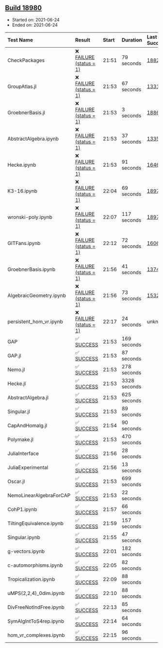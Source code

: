 ## [Build 18980](https://oscarci.mathematik.uni-kl.de/job/oscar/18980/)

* Started on: 2021-06-24
* Ended on: 2021-06-24

| Test Name    | Result | Start | Duration | Last Success | First Failure |
|:-------------|:-------|:------|:---------|:-------------|:--------------|
| CheckPackages | ❌ [FAILURE (status = 1)](https://oscarci.mathematik.uni-kl.de/job/oscar/18980/artifact/logs/build-18980/CheckPackages.log) | 21:51 | 79 seconds | [18822](https://oscarci.mathematik.uni-kl.de/job/oscar/18822/) | [18823](https://oscarci.mathematik.uni-kl.de/job/oscar/18823/) |
| GroupAtlas.jl | ❌ [FAILURE (status = 1)](https://oscarci.mathematik.uni-kl.de/job/oscar/18980/artifact/logs/build-18980/GroupAtlas.jl.log) | 21:53 | 67 seconds | [13311](https://oscarci.mathematik.uni-kl.de/job/oscar/13311/) | [13312](https://oscarci.mathematik.uni-kl.de/job/oscar/13312/) |
| GroebnerBasis.jl | ❌ [FAILURE (status = 1)](https://oscarci.mathematik.uni-kl.de/job/oscar/18980/artifact/logs/build-18980/GroebnerBasis.jl.log) | 21:53 | 3 seconds | [18864](https://oscarci.mathematik.uni-kl.de/job/oscar/18864/) | [18865](https://oscarci.mathematik.uni-kl.de/job/oscar/18865/) |
| AbstractAlgebra.ipynb | ❌ [FAILURE (status = 1)](https://oscarci.mathematik.uni-kl.de/job/oscar/18980/artifact/logs/build-18980/AbstractAlgebra.ipynb.log) | 21:53 | 37 seconds | [13355](https://oscarci.mathematik.uni-kl.de/job/oscar/13355/) | [13356](https://oscarci.mathematik.uni-kl.de/job/oscar/13356/) |
| Hecke.ipynb | ❌ [FAILURE (status = 1)](https://oscarci.mathematik.uni-kl.de/job/oscar/18980/artifact/logs/build-18980/Hecke.ipynb.log) | 21:53 | 91 seconds | [16463](https://oscarci.mathematik.uni-kl.de/job/oscar/16463/) | [16464](https://oscarci.mathematik.uni-kl.de/job/oscar/16464/) |
| K3-16.ipynb | ❌ [FAILURE (status = 1)](https://oscarci.mathematik.uni-kl.de/job/oscar/18980/artifact/logs/build-18980/K3-16.ipynb.log) | 22:04 | 69 seconds | [18979](https://oscarci.mathematik.uni-kl.de/job/oscar/18979/) | [18980](https://oscarci.mathematik.uni-kl.de/job/oscar/18980/) |
| wronski-poly.ipynb | ❌ [FAILURE (status = 1)](https://oscarci.mathematik.uni-kl.de/job/oscar/18980/artifact/logs/build-18980/wronski-poly.ipynb.log) | 22:07 | 117 seconds | [18979](https://oscarci.mathematik.uni-kl.de/job/oscar/18979/) | [18980](https://oscarci.mathematik.uni-kl.de/job/oscar/18980/) |
| GITFans.ipynb | ❌ [FAILURE (status = 1)](https://oscarci.mathematik.uni-kl.de/job/oscar/18980/artifact/logs/build-18980/GITFans.ipynb.log) | 22:12 | 72 seconds | [16068](https://oscarci.mathematik.uni-kl.de/job/oscar/16068/) | [16069](https://oscarci.mathematik.uni-kl.de/job/oscar/16069/) |
| GroebnerBasis.ipynb | ❌ [FAILURE (status = 1)](https://oscarci.mathematik.uni-kl.de/job/oscar/18980/artifact/logs/build-18980/GroebnerBasis.ipynb.log) | 21:56 | 41 seconds | [13748](https://oscarci.mathematik.uni-kl.de/job/oscar/13748/) | [13749](https://oscarci.mathematik.uni-kl.de/job/oscar/13749/) |
| AlgebraicGeometry.ipynb | ❌ [FAILURE (status = 1)](https://oscarci.mathematik.uni-kl.de/job/oscar/18980/artifact/logs/build-18980/AlgebraicGeometry.ipynb.log) | 21:56 | 73 seconds | [15322](https://oscarci.mathematik.uni-kl.de/job/oscar/15322/) | [15323](https://oscarci.mathematik.uni-kl.de/job/oscar/15323/) |
| persistent_hom_vr.ipynb | ❌ [FAILURE (status = 1)](https://oscarci.mathematik.uni-kl.de/job/oscar/18980/artifact/logs/build-18980/persistent_hom_vr.ipynb.log) | 22:17 | 24 seconds | unknown | unknown |
| GAP | ✅ [SUCCESS](https://oscarci.mathematik.uni-kl.de/job/oscar/18980/artifact/logs/build-18980/GAP.log) | 21:53 | 169 seconds |  |  |
| GAP.jl | ✅ [SUCCESS](https://oscarci.mathematik.uni-kl.de/job/oscar/18980/artifact/logs/build-18980/GAP.jl.log) | 21:53 | 87 seconds |  |  |
| Nemo.jl | ✅ [SUCCESS](https://oscarci.mathematik.uni-kl.de/job/oscar/18980/artifact/logs/build-18980/Nemo.jl.log) | 21:53 | 278 seconds |  |  |
| Hecke.jl | ✅ [SUCCESS](https://oscarci.mathematik.uni-kl.de/job/oscar/18980/artifact/logs/build-18980/Hecke.jl.log) | 21:53 | 3328 seconds |  |  |
| AbstractAlgebra.jl | ✅ [SUCCESS](https://oscarci.mathematik.uni-kl.de/job/oscar/18980/artifact/logs/build-18980/AbstractAlgebra.jl.log) | 21:53 | 625 seconds |  |  |
| Singular.jl | ✅ [SUCCESS](https://oscarci.mathematik.uni-kl.de/job/oscar/18980/artifact/logs/build-18980/Singular.jl.log) | 21:53 | 89 seconds |  |  |
| CapAndHomalg.jl | ✅ [SUCCESS](https://oscarci.mathematik.uni-kl.de/job/oscar/18980/artifact/logs/build-18980/CapAndHomalg.jl.log) | 21:54 | 90 seconds |  |  |
| Polymake.jl | ✅ [SUCCESS](https://oscarci.mathematik.uni-kl.de/job/oscar/18980/artifact/logs/build-18980/Polymake.jl.log) | 21:53 | 470 seconds |  |  |
| JuliaInterface | ✅ [SUCCESS](https://oscarci.mathematik.uni-kl.de/job/oscar/18980/artifact/logs/build-18980/JuliaInterface.log) | 21:56 | 28 seconds |  |  |
| JuliaExperimental | ✅ [SUCCESS](https://oscarci.mathematik.uni-kl.de/job/oscar/18980/artifact/logs/build-18980/JuliaExperimental.log) | 21:56 | 13 seconds |  |  |
| Oscar.jl | ✅ [SUCCESS](https://oscarci.mathematik.uni-kl.de/job/oscar/18980/artifact/logs/build-18980/Oscar.jl.log) | 21:53 | 699 seconds |  |  |
| NemoLinearAlgebraForCAP | ✅ [SUCCESS](https://oscarci.mathematik.uni-kl.de/job/oscar/18980/artifact/logs/build-18980/NemoLinearAlgebraForCAP.log) | 21:53 | 22 seconds |  |  |
| CohP1.ipynb | ✅ [SUCCESS](https://oscarci.mathematik.uni-kl.de/job/oscar/18980/artifact/logs/build-18980/CohP1.ipynb.log) | 21:57 | 66 seconds |  |  |
| TiltingEquivalence.ipynb | ✅ [SUCCESS](https://oscarci.mathematik.uni-kl.de/job/oscar/18980/artifact/logs/build-18980/TiltingEquivalence.ipynb.log) | 21:59 | 157 seconds |  |  |
| Singular.ipynb | ✅ [SUCCESS](https://oscarci.mathematik.uni-kl.de/job/oscar/18980/artifact/logs/build-18980/Singular.ipynb.log) | 21:55 | 47 seconds |  |  |
| g-vectors.ipynb | ✅ [SUCCESS](https://oscarci.mathematik.uni-kl.de/job/oscar/18980/artifact/logs/build-18980/g-vectors.ipynb.log) | 22:01 | 182 seconds |  |  |
| c-automorphisms.ipynb | ✅ [SUCCESS](https://oscarci.mathematik.uni-kl.de/job/oscar/18980/artifact/logs/build-18980/c-automorphisms.ipynb.log) | 22:05 | 82 seconds |  |  |
| Tropicalization.ipynb | ✅ [SUCCESS](https://oscarci.mathematik.uni-kl.de/job/oscar/18980/artifact/logs/build-18980/Tropicalization.ipynb.log) | 22:09 | 88 seconds |  |  |
| uMPS(2,2,4)_0dim.ipynb | ✅ [SUCCESS](https://oscarci.mathematik.uni-kl.de/job/oscar/18980/artifact/logs/build-18980/uMPS-2-2-4-_0dim.ipynb.log) | 22:10 | 88 seconds |  |  |
| DivFreeNotIndFree.ipynb | ✅ [SUCCESS](https://oscarci.mathematik.uni-kl.de/job/oscar/18980/artifact/logs/build-18980/DivFreeNotIndFree.ipynb.log) | 22:13 | 85 seconds |  |  |
| SymAlgIntToS4rep.ipynb | ✅ [SUCCESS](https://oscarci.mathematik.uni-kl.de/job/oscar/18980/artifact/logs/build-18980/SymAlgIntToS4rep.ipynb.log) | 22:14 | 64 seconds |  |  |
| hom_vr_complexes.ipynb | ✅ [SUCCESS](https://oscarci.mathematik.uni-kl.de/job/oscar/18980/artifact/logs/build-18980/hom_vr_complexes.ipynb.log) | 22:15 | 96 seconds |  |  |
